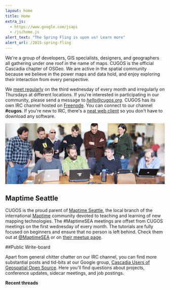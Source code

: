 ```yaml
---
layout: home
title: Home
extra_js:
  - https://www.google.com/jsapi
  - /js/home.js
alert_text: "The Spring Fling is upon us! Learn more"
alert_url: /2015-spring-fling
---
```


We're a group of developers, GIS specialists, designers, and geographers all gathering under one roof in the name of maps. CUGOS is the official Cascadia chapter of OSGeo. We are active in the spatial community because we believe in the power maps and data hold, and enjoy exploring their interaction from every perspective.

We [meet regularly](/meetings) on the third wednesday of every month and irregularly on Thursdays at different locations. If you're interested in participating in our community, please send a message to <em>hello@cugos.org</em>. CUGOS has its own IRC channel hosted on [Freenode](https://freenode.net/). You can connect to our channel <strong>#cugos</strong>. If you're new to IRC, there's a [neat web client](http://webchat.freenode.net/) so you don't have to download any software.

![working and cugosing](/image/fall-fling-homepageshot.png)

## Maptime Seattle

CUGOS is the proud parent of [Maptime Seattle](http://maptimesea.github.io), the local branch of the international [Maptime](http://maptime.io) community devoted to teaching and learning of new mapping technologies. The #MaptimeSEA meetings are offset from CUGOS meetings on the first wednesday of every month. The tutorials are fully focused on beginners and ensure that no person is left behind. Check them out at [@MaptimeSEA](http://twitter.com/MaptimeSEA) or on [their meetup page](http://meetup.com/MaptimeSEA).

##Public Write-board

Apart from general chitter chatter on our IRC channel, you can find more substantial posts and tid-bits at our Google group, [Cascadia Users of Geospatial Open Source](https://groups.google.com/forum/#!forum/cugos). Here you'll find questions about projects, conference updates, sidecar meetings, and job postings.

**Recent threads**

<ul id="feed"></ul>
